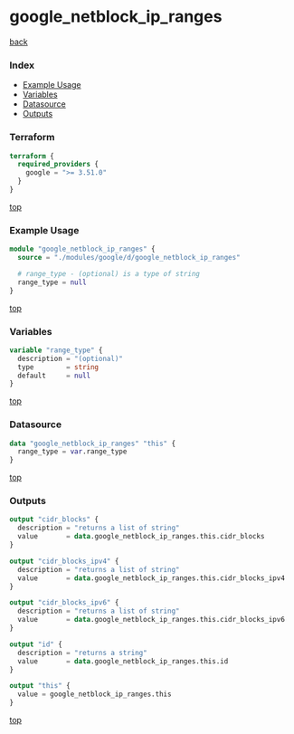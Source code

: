 # google_netblock_ip_ranges

[back](../google.md)

### Index

- [Example Usage](#example-usage)
- [Variables](#variables)
- [Datasource](#datasource)
- [Outputs](#outputs)

### Terraform

```terraform
terraform {
  required_providers {
    google = ">= 3.51.0"
  }
}
```

[top](#index)

### Example Usage

```terraform
module "google_netblock_ip_ranges" {
  source = "./modules/google/d/google_netblock_ip_ranges"

  # range_type - (optional) is a type of string
  range_type = null
}
```

[top](#index)

### Variables

```terraform
variable "range_type" {
  description = "(optional)"
  type        = string
  default     = null
}
```

[top](#index)

### Datasource

```terraform
data "google_netblock_ip_ranges" "this" {
  range_type = var.range_type
}
```

[top](#index)

### Outputs

```terraform
output "cidr_blocks" {
  description = "returns a list of string"
  value       = data.google_netblock_ip_ranges.this.cidr_blocks
}

output "cidr_blocks_ipv4" {
  description = "returns a list of string"
  value       = data.google_netblock_ip_ranges.this.cidr_blocks_ipv4
}

output "cidr_blocks_ipv6" {
  description = "returns a list of string"
  value       = data.google_netblock_ip_ranges.this.cidr_blocks_ipv6
}

output "id" {
  description = "returns a string"
  value       = data.google_netblock_ip_ranges.this.id
}

output "this" {
  value = google_netblock_ip_ranges.this
}
```

[top](#index)